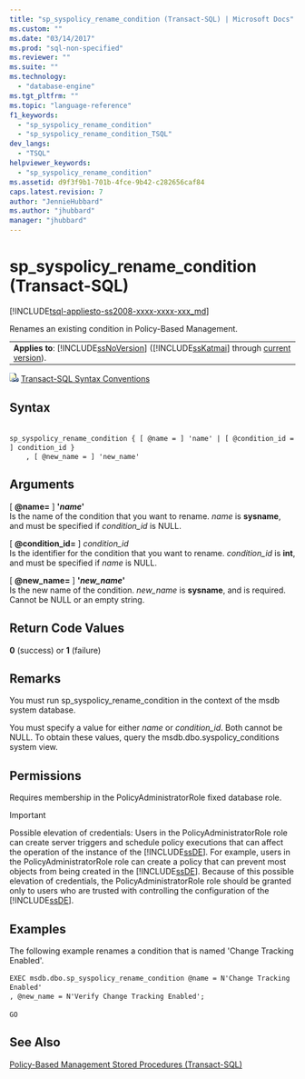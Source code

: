 ```yaml
---
title: "sp_syspolicy_rename_condition (Transact-SQL) | Microsoft Docs"
ms.custom: ""
ms.date: "03/14/2017"
ms.prod: "sql-non-specified"
ms.reviewer: ""
ms.suite: ""
ms.technology: 
  - "database-engine"
ms.tgt_pltfrm: ""
ms.topic: "language-reference"
f1_keywords: 
  - "sp_syspolicy_rename_condition"
  - "sp_syspolicy_rename_condition_TSQL"
dev_langs: 
  - "TSQL"
helpviewer_keywords: 
  - "sp_syspolicy_rename_condition"
ms.assetid: d9f3f9b1-701b-4fce-9b42-c282656caf84
caps.latest.revision: 7
author: "JennieHubbard"
ms.author: "jhubbard"
manager: "jhubbard"
---
```

# sp_syspolicy_rename_condition (Transact-SQL)
[!INCLUDE[tsql-appliesto-ss2008-xxxx-xxxx-xxx_md](../../includes/tsql-appliesto-ss2008-xxxx-xxxx-xxx-md.md)]

  Renames an existing condition in Policy-Based Management.  
  
||  
|-|  
|**Applies to**: [!INCLUDE[ssNoVersion](../../includes/ssnoversion-md.md)] ([!INCLUDE[ssKatmai](../../includes/sskatmai-md.md)] through [current version](http://go.microsoft.com/fwlink/p/?LinkId=299658)).|  
  
 ![Topic link icon](../../database-engine/configure-windows/media/topic-link.gif "Topic link icon") [Transact-SQL Syntax Conventions](../../t-sql/language-elements/transact-sql-syntax-conventions-transact-sql.md)  
  
## Syntax  
  
```  
  
sp_syspolicy_rename_condition { [ @name = ] 'name' | [ @condition_id = ] condition_id }  
    , [ @new_name = ] 'new_name'  
```  
  
## Arguments  
 [ **@name=** ] **'***name***'**  
 Is the name of the condition that you want to rename. *name* is **sysname**, and must be specified if *condition_id* is NULL.  
  
 [ **@condition_id=** ] *condition_id*  
 Is the identifier for the condition that you want to rename. *condition_id* is **int**, and must be specified if *name* is NULL.  
  
 [ **@new_name=** ] **'***new_name***'**  
 Is the new name of the condition. *new_name* is **sysname**, and is required. Cannot be NULL or an empty string.  
  
## Return Code Values  
 **0** (success) or **1** (failure)  
  
## Remarks  
 You must run sp_syspolicy_rename_condition in the context of the msdb system database.  
  
 You must specify a value for either *name* or *condition_id*. Both cannot be NULL. To obtain these values, query the msdb.dbo.syspolicy_conditions system view.  
  
## Permissions  
 Requires membership in the PolicyAdministratorRole fixed database role.  
  
> [!IMPORTANT]  
>  Possible elevation of credentials: Users in the PolicyAdministratorRole role can create server triggers and schedule policy executions that can affect the operation of the instance of the [!INCLUDE[ssDE](../../includes/ssde-md.md)]. For example, users in the PolicyAdministratorRole role can create a policy that can prevent most objects from being created in the [!INCLUDE[ssDE](../../includes/ssde-md.md)]. Because of this possible elevation of credentials, the PolicyAdministratorRole role should be granted only to users who are trusted with controlling the configuration of the [!INCLUDE[ssDE](../../includes/ssde-md.md)].  
  
## Examples  
 The following example renames a condition that is named 'Change Tracking Enabled'.  
  
```  
EXEC msdb.dbo.sp_syspolicy_rename_condition @name = N'Change Tracking Enabled'  
, @new_name = N'Verify Change Tracking Enabled';  
  
GO  
```  
  
## See Also  
 [Policy-Based Management Stored Procedures &#40;Transact-SQL&#41;](../../relational-databases/system-stored-procedures/policy-based-management-stored-procedures-transact-sql.md)  
  
  